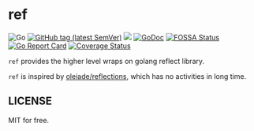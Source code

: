 # ref

![Go](https://github.com/hedzr/ref/workflows/Go/badge.svg)
[![GitHub tag (latest SemVer)](https://img.shields.io/github/tag/hedzr/ref.svg?label=release)](https://github.com/hedzr/ref/releases)
[![](https://img.shields.io/badge/go-dev-green)](https://pkg.go.dev/github.com/hedzr/ref)
[![GoDoc](https://img.shields.io/badge/godoc-reference-blue.svg?style=flat)](https://godoc.org/github.com/hedzr/ref)
[![FOSSA Status](https://app.fossa.com/api/projects/git%2Bgithub.com%2Fhedzr%2Fgo-ringbuf.svg?type=shield)](https://app.fossa.com/projects/git%2Bgithub.com%2Fhedzr%2Fref?ref=badge_shield)
[![Go Report Card](https://goreportcard.com/badge/github.com/hedzr/ref)](https://goreportcard.com/report/github.com/hedzr/ref)
[![Coverage Status](https://coveralls.io/repos/github/hedzr/ref/badge.svg?branch=master&.9)](https://coveralls.io/github/hedzr/ref?branch=master)
<!--
[![Build Status](https://travis-ci.org/hedzr/ref.svg?branch=master)](https://travis-ci.org/hedzr/ref)
[![codecov](https://codecov.io/gh/hedzr/ref/branch/master/graph/badge.svg)](https://codecov.io/gh/hedzr/ref) 
-->


`ref` provides the higher level wraps on golang reflect library.

`ref` is inspired by [oleiade/reflections](https://github.com/oleiade/reflections), which has no activities in long time.


## LICENSE

MIT for free.
